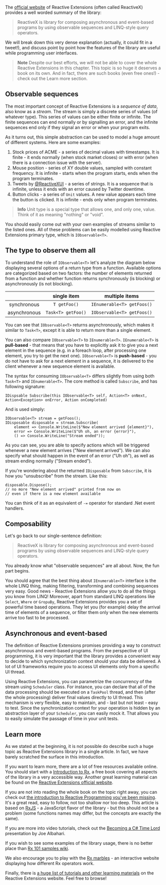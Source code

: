 The [official website](http://reactivex.io/intro.html) of Reactive Extensions (often called ReactiveX) provides a well worded summary of the library:

> ReactiveX is library for composing asynchronous and event-based programs by using observable sequences and LINQ-style query operators.

We will break down this very dense explanation (actually, it could fit in a tweet!), and discuss point by point how the features of the library are useful while programming user interfaces.

> **Note** Despite our best efforts, we will not be able to cover the whole Reactive Extensions in this chapter. This topic is so huge it deserves a book on its own. And in fact, there are such books (even free ones!) - check out the Learn more section.

## Observable sequences
The most important concept of Reactive Extensions is a *sequence of data*, also know as a *stream*. The stream is simply a discrete series of values (of whatever type). This series of values can be either finite or infinite. The finite sequences can end normally or by signalling an error, and the infinite sequences end only if they signal an error or when your program exits.

As it turns out, this simple abstraction can be used to model a huge amount of different systems. Here are some examples:

1. Stock prices of ACME - a series of decimal values with timestamps. It is finite - it ends normally (when stock market closes) or with error (when there is a connection issue with the server).
1. Mouse position - series of XY double values, sampled with constant frequency. It is infinite - starts when the program starts, ends when the program terminates.
1. Tweets by [@ReactiveXUI](https://twitter.com/ReactiveXUI) - a series of strings. It is a sequence that is infinite, unless it ends with an error caused by Twitter downtime.
1. Button clicks - a series of `Unit` values. A new value appears each time the button is clicked. It is infinite - ends only when program terminates.

> **Info** Unit type is a special type that allows one, and only one, value. Think of it as meaning "nothing" or "void".

You should easily come out with your own examples of streams similar to the listed ones. All of these problems can be easily modelled using Reactive Extensions primary type, which is `IObservable<T>`.

## The type to observe them all
To understand  the role of `IObservable<T>` let's analyze the diagram below displaying several options of a return type from a function. Available options are categorized based on two factors: the number of elements returned from a function and whether function returns synchronously (is blocking) or asynchronously (is not blocking).

|              |single item   | multiple items  |
|:------------:|:-------------:|:-----:|
| synchronous  | `T getFoo()` | `IEnumerable<T> getFoos()` |
| asynchronous | `Task<T> getFoo()` | `IObservable<T> getFoos()` |

You can see that `IObservable<T>` returns asynchronously, which makes it similar to `Task<T>`, except it is able to return more than a single element.

You can also compare `IObservable<T>` to `IEnumerable<T>`.  `IEnumerable<T>` is **pull-based** - that means that you have to explicitly ask it to give you a next element in the sequence (e.g. in a foreach loop, after processing one element, you try to get the next one). `IObserveble<T>` is **push-based** - you do not have to ask for a next element in a sequence, it is delivered to the client whenever a new sequence element is available.

The syntax for consuming  `IObservable<T>` differs slightly from using both `Task<T>` and `IEnumerable<T>`. The core method is called `Subscribe`, and has following signature:

`IDispsable Subscribe(this IObservable<T> self, Action<T> onNext, Action<Exception> onError, Action onCompleted)`

And is used simply:

```
IObservable<T> stream = getFoos();
IDisposable disposable = stream.Subscribe(
	element => Console.WriteLine($"New element arrived {element}"),
	error => Console.WriteLine($"Uh oh, an error {error}"),
	() => Console.WriteLine("Stream ended"));
```

As you can see, you are able to specify actions which will be triggered whenever a new element arrives ("New element arrived"). We can also specify what should happen in the event of an error ("Uh oh"), as well as stream ending normally ("Stream ended").

If you're wondering about the returned `IDisposable` from `Subscribe`, it is how you "unsubscribe" from the stream. Like this:

```
disposable.Dispose();
// no more "New element arrived" printed from now on
// even if there is a new element available
```

You can think of it as an equivalent of `-=` operator for standard .Net event handlers.

## Composability
Let's go back to our single-sentence definition:

> ReactiveX is library for composing asynchronous and event-based programs by using observable sequences and LINQ-style query operators.

You already know what "observable sequences" are all about. Now, the fun part begins. 

You should agree that the best thing about `IEnumerable<T>` interface is the whole LINQ thing, making filtering, transforming and combining sequences very easy. Good news - Reactive Extensions allow you to do all the things you know from LINQ! Moreover, apart from standard LINQ operations like `Select`, `Where` or `GropuBy`, Reactive Extensions provides you a set of powerful time based operations. They let you (for example) delay the arrival time of elements of a sequence, or filter them only when the new elements arrive too fast to be processed.

## Asynchronous and event-based
The definition of Reactive Extensions promises providing a way to construct asynchronous and event-based programs. From the perspective of UI programming, it is very important that the library provides a convenient way to decide to which synchronization context should your data be delivered. A lot of UI frameworks require you to access UI elements only from a specific UI thread.

Using Reactive Extensions, you can parametrize the concurrency of the stream using `Scheduler` class. For instance, you can declare that all of the data processing should be executed on a `TaskPool` thread, and then (after the whole processing) deliver final values directly to UI thread. This mechanism is very flexible, easy to maintain, and - last but not least - easy to test. Since the synchronization context for your operation is hidden by an abstraction layer of your `Scheduler`, you can easily mock it. That allows you to easily simulate the passage of time in your unit tests.

## Learn more
As we stated at the beginning, it is not possible do describe such a huge topic as Reactive Extensions library in a single article. In fact, we have barely scratched the surface in this introduction.

If you want to learn more, there are a lot of free resources available online. You should start with a [Introduction to Rx](www.introtorx.com), a free book covering all aspects of the library in a very accessible way. Another great learning material can be found on the [Reactive Extensions official website](http://reactivex.io/intro.html).

If you are not into reading the whole book on the topic right away, you can check out [the introduction to Reactive Programming you've been missing](https://gist.github.com/staltz/868e7e9bc2a7b8c1f754). It's a great read, easy to follow, not too shallow nor too deep. This article is based on [RxJS](https://github.com/ReactiveX/RxJS) - a JavaScript flavor of the library - but this should not be a problem (some functions names may differ, but the concepts are exactly the same).

If you are more into video tutorials, check out the [Becoming a C# Time Lord](https://channel9.msdn.com/Events/TechEd/Australia/2013/DEV422) presentation by Joe Albahari. 

If you wish to see some examples of the library usage, there is no better place than [Rx 101 samples wiki](http://rxwiki.wikidot.com/101samples).

We also encourage you to play with the [Rx marbles](http://rxmarbles.com/) - an interactive website displaying how different Rx operators work.

Finally, there is [a huge list of tutorials and other learning materials](http://reactivex.io/tutorials.html) on the Reactive Extensions website. Feel free to browse!
